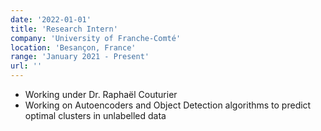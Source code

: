```yaml
---
date: '2022-01-01'
title: 'Research Intern'
company: 'University of Franche-Comté'
location: 'Besançon, France'
range: 'January 2021 - Present'
url: ''
---
```


- Working under Dr. Raphaël Couturier
- Working on Autoencoders and Object Detection algorithms to predict optimal clusters in unlabelled data